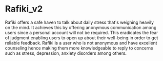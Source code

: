 # Rafiki_v2
Rafiki offers a safe haven to talk about daily stress that's weighing heavily on the mind. It achieves this by offering anonymous communication among users since a personal account will not be required. This eradicates the fear of judgment enabling users to open up about their well-being in order to get reliable feedback. Rafiki is a user who is not anonymous and have excellent counseling hence making them more knowledgeable to reply to concerns such as stress, depression, anxiety disorders among others.
